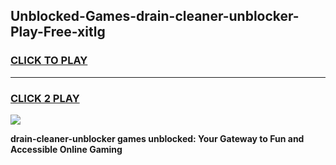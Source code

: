 
## Unblocked-Games-drain-cleaner-unblocker-Play-Free-xitlg
<h3>
<a href="https://premium76.site?title=drain-cleaner-unblocker&ref=21A">CLICK TO PLAY</a></h3>
<hr>

<h3>
<a href="https://premium76.site?title=drain-cleaner-unblocker&ref=21A">CLICK 2 PLAY</a>
  
</h3>

<a href="https://premium76.site?title=drain-cleaner-unblocker&ref=21A"><img src="https://clearcache.store/games.png"></a>


**drain-cleaner-unblocker games unblocked: Your Gateway to Fun and Accessible Online Gaming**
